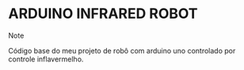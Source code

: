 # ARDUINO INFRARED ROBOT


>[!NOTE]
> Código base do meu projeto de robô com arduino uno controlado por controle inflavermelho.
